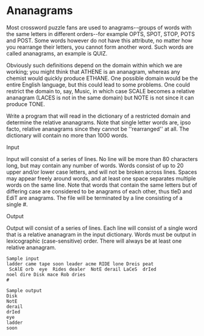# Ananagrams

Most crossword puzzle fans are used to anagrams--groups of words with the same letters in different orders--for example OPTS, SPOT, STOP, POTS and POST. Some words however do not have this attribute, no matter how you rearrange their letters, you cannot form another word. Such words are called ananagrams, an example is QUIZ. 

Obviously such definitions depend on the domain within which we are working; you might think that ATHENE is an ananagram, whereas any chemist would quickly produce ETHANE. One possible domain would be the entire English language, but this could lead to some problems. One could restrict the domain to, say, Music, in which case SCALE becomes a relative ananagram (LACES is not in the same domain) but NOTE is not since it can produce TONE. 

Write a program that will read in the dictionary of a restricted domain and determine the relative ananagrams. Note that single letter words are, ipso facto, relative ananagrams since they cannot be ''rearranged'' at all. The dictionary will contain no more than 1000 words. 

Input

Input will consist of a series of lines. No line will be more than 80 characters long, but may contain any number of words. Words consist of up to 20 upper and/or lower case letters, and will not be broken across lines. Spaces may appear freely around words, and at least one space separates multiple words on the same line. Note that words that contain the same letters but of differing case are considered to be anagrams of each other, thus tIeD and EdiT are anagrams. The file will be terminated by a line consisting of a single #. 

Output

Output will consist of a series of lines. Each line will consist of a single word that is a relative ananagram in the input dictionary. Words must be output in lexicographic (case-sensitive) order. There will always be at least one relative ananagram. 

    Sample input
    ladder came tape soon leader acme RIDE lone Dreis peat
     ScAlE orb  eye  Rides dealer  NotE derail LaCeS  drIed
    noel dire Disk mace Rob dries
    #

    Sample output
    Disk
    NotE
    derail
    drIed
    eye
    ladder
    soon
